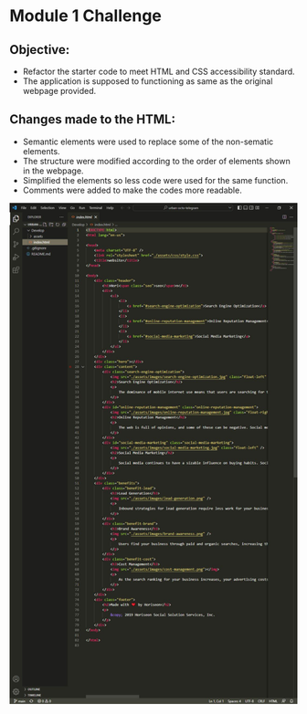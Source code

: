 # Module 1 Challenge

## Objective:
* Refactor the starter code to meet HTML and CSS accessibility standard.
* The application is supposed to functioning as same as the original webpage provided. 

## Changes made to the HTML:

* Semantic elements were used to replace some of the non-sematic elements.
* The structure were modified according to the order of elements shown in the webpage.
* Simplified the elements so less code were used for the same function.
* Comments were added to make the codes more readable. 

<div align="center">
  <img src="Develop/assets/images/HTML_before.jpg" alt="Original HTML code" maxheight="800">
